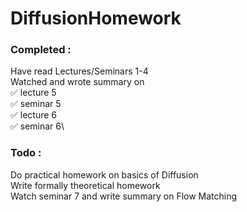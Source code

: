 # DiffusionHomework
### Completed :

Have read Lectures/Seminars 1-4\
Watched and wrote summary on\
✅ lecture 5\
✅ seminar 5\
✅ lecture 6\
✅ seminar 6\

### Todo :
Do practical homework on basics of Diffusion\
Write formally theoretical homework\
Watch seminar 7 and write summary on Flow Matching
